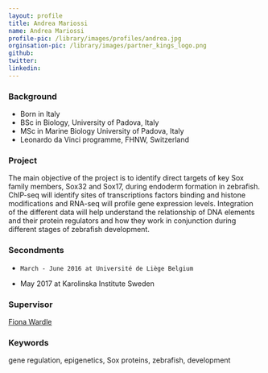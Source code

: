 ```yaml
---
layout: profile
title: Andrea Mariossi
name: Andrea Mariossi
profile-pic: /library/images/profiles/andrea.jpg
orginsation-pic: /library/images/partner_kings_logo.png
github:
twitter:
linkedin:
---
```

### Background
-   Born in Italy
-   BSc in Biology, University of Padova, Italy
-   MSc in Marine Biology University of Padova, Italy
-   Leonardo da Vinci programme, FHNW, Switzerland

### Project
The main objective of the project is to identify direct targets of key Sox family members, Sox32 and Sox17, during endoderm formation in zebrafish. ChIP-seq will identify sites of transcriptions factors binding and histone modifications and RNA-seq will profile gene expression levels. Integration of the different data will help understand the relationship of DNA elements and their protein regulators and how they work in conjunction during different stages of zebrafish development.

### Secondments
-	  March - June 2016 at Université de Liège Belgium
-  	May 2017 at Karolinska Institute Sweden

### Supervisor
[Fiona Wardle](https://www.kcl.ac.uk/lsm/research/divisions/randall/research/sections/signalling/wardle/index.aspx)


### Keywords
gene regulation, epigenetics, Sox proteins, zebrafish, development
